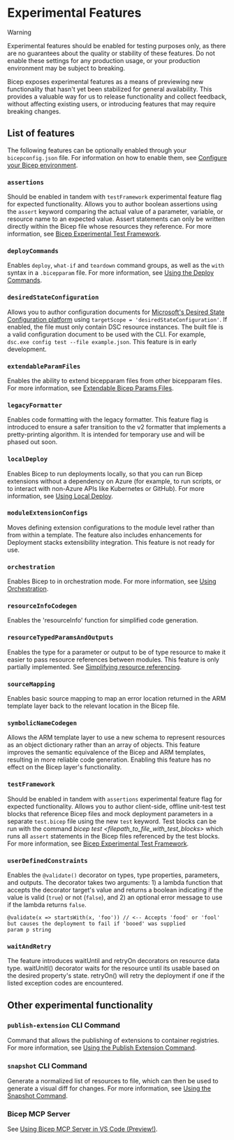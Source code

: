 # Experimental Features

> [!WARNING]
> Experimental features should be enabled for testing purposes only, as there are no guarantees about the quality or stability of these features. Do not enable these settings for any production usage, or your production environment may be subject to breaking.

Bicep exposes experimental features as a means of previewing new functionality that hasn't yet been stabilized for general availability. This provides a valuable way for us to release functionality and collect feedback, without affecting existing users, or introducing features that may require breaking changes.

## List of features

The following features can be optionally enabled through your `bicepconfig.json` file. For information on how to enable them, see [Configure your Bicep environment](https://aka.ms/bicep/config).

### `assertions`

Should be enabled in tandem with `testFramework` experimental feature flag for expected functionality. Allows you to author boolean assertions using the `assert` keyword comparing the actual value of a parameter, variable, or resource name to an expected value. Assert statements can only be written directly within the Bicep file whose resources they reference. For more information, see [Bicep Experimental Test Framework](https://github.com/Azure/bicep/issues/11967).

### `deployCommands`

Enables `deploy`, `what-if` and `teardown` command groups, as well as the `with` syntax in a `.bicepparam` file. For more information, see [Using the Deploy Commands](./experimental/deploy-commands.md).

### `desiredStateConfiguration`

Allows you to author configuration documents for [Microsoft's Desired State Configuration platform](https://github.com/PowerShell/DSC) using `targetScope = 'desiredStateConfiguration'`. If enabled, the file must only contain DSC resource instances. The built file is a valid configuration document to be used with the CLI. For example, `dsc.exe config test --file example.json`. This feature is in early development.

### `extendableParamFiles`

Enables the ability to extend bicepparam files from other bicepparam files. For more information, see [Extendable Bicep Params Files](./experimental/extendable-param-files.md).

### `legacyFormatter`

Enables code formatting with the legacy formatter. This feature flag is introduced to ensure a safer transition to the v2 formatter that implements a pretty-printing algorithm. It is intended for temporary use and will be phased out soon.

### `localDeploy`

Enables Bicep to run deployments locally, so that you can run Bicep extensions without a dependency on Azure (for example, to run scripts, or to interact with non-Azure APIs like Kubernetes or GitHub). For more information, see [Using Local Deploy](./experimental/local-deploy.md).

### `moduleExtensionConfigs`

Moves defining extension configurations to the module level rather than from within a template. The feature also
includes enhancements for Deployment stacks extensibility integration. This feature is not ready for use.

### `orchestration`

Enables Bicep to in orchestration mode. For more information, see [Using Orchestration](../orchestration/README.md).

### `resourceInfoCodegen`

Enables the 'resourceInfo' function for simplified code generation.

### `resourceTypedParamsAndOutputs`

Enables the type for a parameter or output to be of type resource to make it easier to pass resource references between modules. This feature is only partially implemented. See [Simplifying resource referencing](https://github.com/azure/bicep/issues/2245).

### `sourceMapping`

Enables basic source mapping to map an error location returned in the ARM template layer back to the relevant location in the Bicep file.

### `symbolicNameCodegen`

Allows the ARM template layer to use a new schema to represent resources as an object dictionary rather than an array of objects. This feature improves the semantic equivalence of the Bicep and ARM templates, resulting in more reliable code generation. Enabling this feature has no effect on the Bicep layer's functionality.

### `testFramework`

Should be enabled in tandem with `assertions` experimental feature flag for expected functionality. Allows you to author client-side, offline unit-test test blocks that reference Bicep files and mock deployment parameters in a separate `test.bicep` file using the new `test` keyword. Test blocks can be run with the command *bicep test <filepath_to_file_with_test_blocks>* which runs all `assert` statements in the Bicep files referenced by the test blocks. For more information, see [Bicep Experimental Test Framework](https://github.com/Azure/bicep/issues/11967).

### `userDefinedConstraints`

Enables the `@validate()` decorator on types, type properties, parameters, and outputs. The decorator takes two arguments: 1) a lambda function that accepts the decorator target's value and returns a boolean indicating if the value is valid (`true`) or not (`false`), and 2) an optional error message to use if the lambda returns `false`.

```bicep
@validate(x => startsWith(x, 'foo')) // <-- Accepts 'food' or 'fool' but causes the deployment to fail if 'booed' was supplied
param p string
```

### `waitAndRetry`

The feature introduces waitUntil and retryOn decorators on resource data type. waitUnitl() decorator waits for the resource until its usable based on the desired property's state. retryOn() will retry the deployment if one if the listed exception codes are encountered.

## Other experimental functionality

### `publish-extension` CLI Command

Command that allows the publishing of extensions to container registries. For more information, see [Using the Publish Extension Command](./experimental/publish-extension-command.md).

### `snapshot` CLI Command

Generate a normalized list of resources to file, which can then be used to generate a visual diff for changes. For more information, see [Using the Snapshot Command](./experimental/snapshot-command.md).

### Bicep MCP Server

See [Using Bicep MCP Server in VS Code (Preview!)](./experimental/mcp-tools.md).
